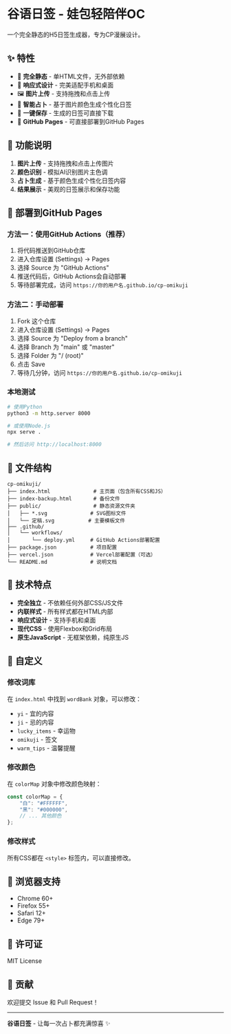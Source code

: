 # 谷语日签 - 娃包轻陪伴OC

一个完全静态的H5日签生成器，专为CP漫展设计。

## ✨ 特性

- 🎨 **完全静态** - 单HTML文件，无外部依赖
- 📱 **响应式设计** - 完美适配手机和桌面
- 🖼️ **图片上传** - 支持拖拽和点击上传
- 🎲 **智能占卜** - 基于图片颜色生成个性化日签
- 💾 **一键保存** - 生成的日签可直接下载
- 🚀 **GitHub Pages** - 可直接部署到GitHub Pages

## 🎯 功能说明

1. **图片上传** - 支持拖拽和点击上传图片
2. **颜色识别** - 模拟AI识别图片主色调
3. **占卜生成** - 基于颜色生成个性化日签内容
4. **结果展示** - 美观的日签展示和保存功能

## 🚀 部署到GitHub Pages

### 方法一：使用GitHub Actions（推荐）

1. 将代码推送到GitHub仓库
2. 进入仓库设置 (Settings) → Pages
3. 选择 Source 为 "GitHub Actions"
4. 推送代码后，GitHub Actions会自动部署
5. 等待部署完成，访问 `https://你的用户名.github.io/cp-omikuji`

### 方法二：手动部署

1. Fork 这个仓库
2. 进入仓库设置 (Settings) → Pages
3. 选择 Source 为 "Deploy from a branch"
4. 选择 Branch 为 "main" 或 "master"
5. 选择 Folder 为 "/ (root)"
6. 点击 Save
7. 等待几分钟，访问 `https://你的用户名.github.io/cp-omikuji`

### 本地测试

```bash
# 使用Python
python3 -m http.server 8000

# 或使用Node.js
npx serve .

# 然后访问 http://localhost:8000
```

## 📁 文件结构

```
cp-omikuji/
├── index.html              # 主页面（包含所有CSS和JS）
├── index-backup.html       # 备份文件
├── public/                 # 静态资源文件夹
│   ├── *.svg              # SVG图标文件
│   └── 定稿.svg           # 主要模板文件
├── .github/
│   └── workflows/
│       └── deploy.yml     # GitHub Actions部署配置
├── package.json           # 项目配置
├── vercel.json            # Vercel部署配置（可选）
└── README.md              # 说明文档
```

## 🎨 技术特点

- **完全独立** - 不依赖任何外部CSS/JS文件
- **内联样式** - 所有样式都在HTML内部
- **响应式设计** - 支持手机和桌面
- **现代CSS** - 使用Flexbox和Grid布局
- **原生JavaScript** - 无框架依赖，纯原生JS

## 🔧 自定义

### 修改词库
在 `index.html` 中找到 `wordBank` 对象，可以修改：
- `yi` - 宜的内容
- `ji` - 忌的内容  
- `lucky_items` - 幸运物
- `omikuji` - 签文
- `warm_tips` - 温馨提醒

### 修改颜色
在 `colorMap` 对象中修改颜色映射：
```javascript
const colorMap = {
    "白": "#FFFFFF",
    "黑": "#000000",
    // ... 其他颜色
};
```

### 修改样式
所有CSS都在 `<style>` 标签内，可以直接修改。

## 📱 浏览器支持

- Chrome 60+
- Firefox 55+
- Safari 12+
- Edge 79+

## 📄 许可证

MIT License

## 🤝 贡献

欢迎提交 Issue 和 Pull Request！

---

**谷语日签** - 让每一次占卜都充满惊喜 ✨